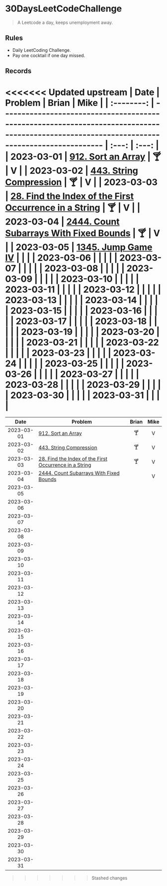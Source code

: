# 30DaysLeetCodeChallenge

> A Leetcode a day, keeps unemployment away.

## Rules

- Daily LeetCoding Challenge.
- Pay one cocktail if one day missed.

## Records

<<<<<<< Updated upstream
|    Date    | Problem                                                                                                                                     | Brian | Mike  |
| :--------: | ------------------------------------------------------------------------------------------------------------------------------------------- | :---: | :---: |
| 2023-03-01 | [912. Sort an Array](https://leetcode.com/problems/sort-an-array/description/)                                                              |   🍸   |   V   |
| 2023-03-02 | [443. String Compression](https://leetcode.com/problems/string-compression/)                                                                |   🍸   |   V   |
| 2023-03-03 | [28. Find the Index of the First Occurrence in a String](https://leetcode.com/problems/find-the-index-of-the-first-occurrence-in-a-string/) |   🍸   |   V   |
| 2023-03-04 | [2444. Count Subarrays With Fixed Bounds](https://leetcode.com/problems/count-subarrays-with-fixed-bounds/)                                 |   🍸   |   V   |
| 2023-03-05 | [1345. Jump Game IV](https://leetcode.com/problems/jump-game-iv/)                                                                           |       |       |
| 2023-03-06 |                                                                                                                                             |       |       |
| 2023-03-07 |                                                                                                                                             |       |       |
| 2023-03-08 |                                                                                                                                             |       |       |
| 2023-03-09 |                                                                                                                                             |       |       |
| 2023-03-10 |                                                                                                                                             |       |       |
| 2023-03-11 |                                                                                                                                             |       |       |
| 2023-03-12 |                                                                                                                                             |       |       |
| 2023-03-13 |                                                                                                                                             |       |       |
| 2023-03-14 |                                                                                                                                             |       |       |
| 2023-03-15 |                                                                                                                                             |       |       |
| 2023-03-16 |                                                                                                                                             |       |       |
| 2023-03-17 |                                                                                                                                             |       |       |
| 2023-03-18 |                                                                                                                                             |       |       |
| 2023-03-19 |                                                                                                                                             |       |       |
| 2023-03-20 |                                                                                                                                             |       |       |
| 2023-03-21 |                                                                                                                                             |       |       |
| 2023-03-22 |                                                                                                                                             |       |       |
| 2023-03-23 |                                                                                                                                             |       |       |
| 2023-03-24 |                                                                                                                                             |       |       |
| 2023-03-25 |                                                                                                                                             |       |       |
| 2023-03-26 |                                                                                                                                             |       |       |
| 2023-03-27 |                                                                                                                                             |       |       |
| 2023-03-28 |                                                                                                                                             |       |       |
| 2023-03-29 |                                                                                                                                             |       |       |
| 2023-03-30 |                                                                                                                                             |       |       |
| 2023-03-31 |                                                                                                                                             |       |       |
=======
|    Date    | Problem                                                                                                                                     | Brian | Mike |
|:----------:|---------------------------------------------------------------------------------------------------------------------------------------------|:-----:|:----:|
| 2023-03-01 | [912. Sort an Array](https://leetcode.com/problems/sort-an-array/description/)                                                              |  🍸   |  V   |
| 2023-03-02 | [443. String Compression](https://leetcode.com/problems/string-compression/)                                                                |  🍸   |  V   |
| 2023-03-03 | [28. Find the Index of the First Occurrence in a String](https://leetcode.com/problems/find-the-index-of-the-first-occurrence-in-a-string/) |  🍸   |  V   |
| 2023-03-04 | [2444. Count Subarrays With Fixed Bounds](https://leetcode.com/problems/count-subarrays-with-fixed-bounds/)                                 |       |  V   |
| 2023-03-05 |                                                                                                                                             |       |      |
| 2023-03-06 |                                                                                                                                             |       |      |
| 2023-03-07 |                                                                                                                                             |       |      |
| 2023-03-08 |                                                                                                                                             |       |      |
| 2023-03-09 |                                                                                                                                             |       |      |
| 2023-03-10 |                                                                                                                                             |       |      |
| 2023-03-11 |                                                                                                                                             |       |      |
| 2023-03-12 |                                                                                                                                             |       |      |
| 2023-03-13 |                                                                                                                                             |       |      |
| 2023-03-14 |                                                                                                                                             |       |      |
| 2023-03-15 |                                                                                                                                             |       |      |
| 2023-03-16 |                                                                                                                                             |       |      |
| 2023-03-17 |                                                                                                                                             |       |      |
| 2023-03-18 |                                                                                                                                             |       |      |
| 2023-03-19 |                                                                                                                                             |       |      |
| 2023-03-20 |                                                                                                                                             |       |      |
| 2023-03-21 |                                                                                                                                             |       |      |
| 2023-03-22 |                                                                                                                                             |       |      |
| 2023-03-23 |                                                                                                                                             |       |      |
| 2023-03-24 |                                                                                                                                             |       |      |
| 2023-03-25 |                                                                                                                                             |       |      |
| 2023-03-26 |                                                                                                                                             |       |      |
| 2023-03-27 |                                                                                                                                             |       |      |
| 2023-03-28 |                                                                                                                                             |       |      |
| 2023-03-29 |                                                                                                                                             |       |      |
| 2023-03-30 |                                                                                                                                             |       |      |
| 2023-03-31 |                                                                                                                                             |       |      |
>>>>>>> Stashed changes
